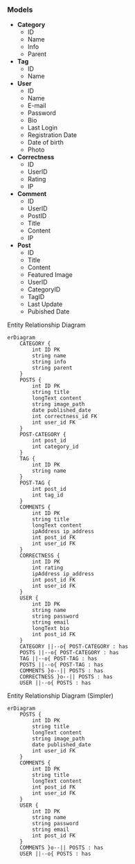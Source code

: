 ### Models
- **Category**
	- ID
	- Name
	- Info
	- Parent
- **Tag**
	- ID
	- Name
- **User**
	- ID
	- Name
	- E-mail
	- Password
	- Bio
	- Last Login
	- Registration Date
	- Date of birth
	- Photo
- **Correctness**
	- ID
	- UserID
	- Rating
	- IP
- **Comment**
	- ID
	- UserID
	- PostID
	- Title
	- Content
	- IP
- **Post**
	- ID
	- Title
	- Content
	- Featured Image
	- UserID
	- CategoryID
	- TagID
	- Last Update
	- Pubished Date


Entity Relationship Diagram

```mermaid
erDiagram
	CATEGORY {
		int ID PK
		string name
		string info
		string parent
	}
	POSTS {
		int ID PK
		string title
		longText content
		string image_path
		date published_date
		int correctness_id FK
		int user_id FK
	}
	POST-CATEGORY {
		int post_id
		int category_id
	}
	TAG {
		int ID PK
		string name
	}
	POST-TAG {
		int post_id
		int tag_id
	}
	COMMENTS {
		int ID PK
		string title
		longText content
		ipAddress ip_address
		int post_id FK
		int user_id FK
	}
	CORRECTNESS {
		int ID PK
		int rating
		ipAddress ip_address
		int post_id FK
		int user_id FK
	}
	USER {
		int ID PK
		string name
		string password
		string email
		longText bio
		int post_id FK
	}
	CATEGORY ||--o{ POST-CATEGORY : has
	POSTS ||--o{ POST-CATEGORY : has
	TAG ||--o{ POST-TAG : has
	POSTS ||--o{ POST-TAG : has
	COMMENTS }o--|| POSTS : has
	CORRECTNESS }o--|| POSTS : has
	USER ||--o{ POSTS : has
```

Entity Relationship Diagram (Simpler)

```mermaid
erDiagram
	POSTS {
		int ID PK
		string title
		longText content
		string image_path
		date published_date
		int user_id FK
	}
	COMMENTS {
		int ID PK
		string title
		longText content
		int post_id FK
		int user_id FK
	}
	USER {
		int ID PK
		string name
		string password
		string email
		int post_id FK
	}
	COMMENTS }o--|| POSTS : has
	USER ||--o{ POSTS : has
```

